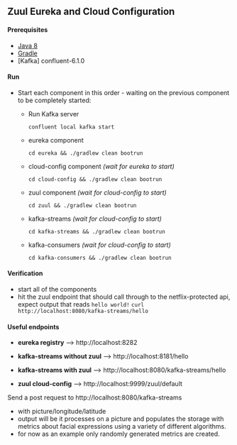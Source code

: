 ## Zuul Eureka and Cloud Configuration

#### Prerequisites

+ [Java 8](http://www.oracle.com/technetwork/java/javase/downloads/jdk8-downloads-2133151.html) 
+ [Gradle](https://gradle.org/)
+ [Kafka] confluent-6.1.0 

#### Run
+ Start each component in this order - waiting on the previous component to be completely started:
  + Run Kafka server
  
      `confluent local kafka start`
      
  + eureka component 

     `cd eureka && ./gradlew clean bootrun`

  + cloud-config component _(wait for eureka to start)_
     
     `cd cloud-config && ./gradlew clean bootrun`

  + zuul component _(wait for cloud-config to start)_
     
     `cd zuul && ./gradlew clean bootrun`

  + kafka-streams _(wait for cloud-config to start)_

     `cd kafka-streams && ./gradlew clean bootrun`
  
  + kafka-consumers _(wait for cloud-config to start)_

     `cd kafka-consumers && ./gradlew clean bootrun`

#### Verification
+ start all of the components
+ hit the zuul endpoint that should call through to the netflix-protected api, expect output that reads `hello world!`
  `curl http://localhost:8080/kafka-streams/hello`

#### Useful endpoints

 + __eureka registry__ --> http://localhost:8282
 
 + __kafka-streams without zuul__ --> http://localhost:8181/hello
 
 + __kafka-streams with zuul__ --> http://localhost:8080/kafka-streams/hello
 
 + __zuul cloud-config__ --> http://localhost:9999/zuul/default
 
 Send a post request to http://localhost:8080/kafka-streams
 + with picture/longitude/latitude
 + output will be it processes on a picture and populates the storage with metrics about facial expressions using a variety of different algorithms.
 + for now as an example only randomly generated metrics are created.
